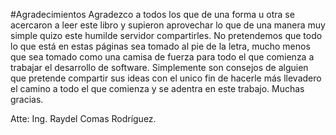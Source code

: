 #Agradecimientos
Agradezco a todos los que de una forma u otra se acercaron a leer este libro y supieron aprovechar lo que de una manera muy simple quizo este humilde servidor compartirles.
No pretendemos que todo lo que está en estas páginas sea tomado al pie de la letra, mucho menos que sea tomado como una camisa de fuerza para todo el que comienza a trabajar el desarrollo de software. Simplemente son consejos de alguien que pretende compartir sus ideas con el unico fin de hacerle más llevadero el camino a todo el que comienza y se adentra en este trabajo. Muchas gracias.    

Atte: Ing. Raydel Comas Rodríguez.
